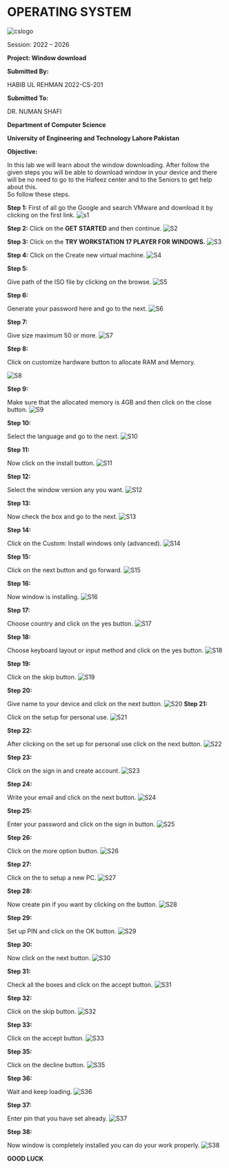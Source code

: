 # OPERATING SYSTEM

![cslogo](Windows%20Installation%20SS/cslogo.jpeg)

Session: 2022 – 2026

**Project: Window download**

**Submitted By:**

HABIB UL REHMAN  2022-CS-201

**Submitted To:**

DR. NUMAN SHAFI

**Department of Computer Science**

**University of Engineering and Technology Lahore Pakistan**


**Objective:**

In this lab we will learn about the window downloading. After follow the given steps you will be able to download window in your device and there will be no need to go to the Hafeez center and to the Seniors to get help about this.  
So follow these steps.  

**Step 1:**
First of all go the Google and search VMware and download it by clicking on the first link.
![s1](Windows%20Installation%20SS/44.png)

**Step 2:**
Click on the **GET STARTED** and then continue.
![S2](Windows%20Installation%20SS/1.jpg)

**Step 3:**
Click on the **TRY WORKSTATION 17 PLAYER FOR WINDOWS.**
![S3](Windows%20Installation%20SS/2.jpg)

**Step 4:**
Click on the Create new virtual machine.
![S4](Windows%20Installation%20SS/3.jpg)


**Step 5:**

Give path of the ISO file by clicking on the browse.
![S5](Windows%20Installation%20SS/4.jpg)

**Step 6:**

Generate your password here and go to the next.
![S6](Windows%20Installation%20SS/5.jpg)


**Step 7:**

Give size maximum 50 or more.
![S7](Windows%20Installation%20SS/6.jpg)

**Step 8:**

Click on customize hardware button to allocate RAM and Memory.

![S8](Windows%20Installation%20SS/7.jpg)

**Step 9:**

Make sure that the allocated memory is 4GB and then click on the close button.
![S9](Windows%20Installation%20SS/8.jpg)

**Step 10:**

Select the language and go to the next.
![S10](Windows%20Installation%20SS/9.jpg)

**Step 11:**

Now click on the install button.
![S11](Windows%20Installation%20SS/10.jpg)

**Step 12:**

Select the window version any you want.
![S12](Windows%20Installation%20SS/11.jpg)

**Step 13:**

Now check the box and go to the next.
![S13](Windows%20Installation%20SS/12.jpg)

**Step 14:**

Click on the Custom: Install windows only (advanced).
![S14](Windows%20Installation%20SS/13.jpg)

**Step 15:**

Click on the next button and go forward.
![S15](Windows%20Installation%20SS/14.jpg)

**Step 16:**

Now window is installing.
![S16](Windows%20Installation%20SS/15.jpg)

**Step 17:**

Choose country and click on the yes button.
![S17](Windows%20Installation%20SS/17.png)

**Step 18:**

Choose keyboard layout or input method and click on the yes button.
![S18](Windows%20Installation%20SS/18.png)

**Step 19:**

Click on the skip button.
![S19](Windows%20Installation%20SS/19.png)

**Step 20:**

Give name to your device and click on the next button.
![S20](Windows%20Installation%20SS/22.png)
**Step 21:**

Click on the setup for personal use.
![S21](Windows%20Installation%20SS/23.png)

**Step 22:**

After clicking on the set up for personal use click on the next button.
![S22](Windows%20Installation%20SS/24.png)

**Step 23:**

Click on the sign in and create account.
![S23](Windows%20Installation%20SS/25.png)

**Step 24:**

Write your email and click on the next button.
![S24](Windows%20Installation%20SS/27.png)

**Step 25:**

Enter your password and click on the sign in button.
![S25](Windows%20Installation%20SS/28.png)

**Step 26:**

Click on the more option button.
![S26](Windows%20Installation%20SS/29.png)

**Step 27:**

Click on the to setup a new PC.
![S27](Windows%20Installation%20SS/30.png)

**Step 28:**

Now create pin if you want by clicking on the button.
![S28](Windows%20Installation%20SS/31.png)

**Step 29:**

Set up PIN and click on the OK button.
![S29](Windows%20Installation%20SS/32.png)

**Step 30:**

Now click on the next button.
![S30](Windows%20Installation%20SS/33.png)

**Step 31:**

Check all the boxes and click on the accept button.
![S31](Windows%20Installation%20SS/34.png)

**Step 32:**

Click on the skip button.
![S32](Windows%20Installation%20SS/35.png)

**Step 33:**

Click on the accept button.
![S33](Windows%20Installation%20SS/35.png)

**Step 35:**

Click on the decline button.
![S35](Windows%20Installation%20SS/38.png)

**Step 36:**

Wait and keep loading.
![S36](Windows%20Installation%20SS/39.png)

**Step 37:**

Enter pin that you have set already.
![S37](Windows%20Installation%20SS/43.png)

**Step 38:**

Now window is completely installed you can do your work properly.
![S38](Windows%20Installation%20SS/40.png)

**GOOD LUCK**






